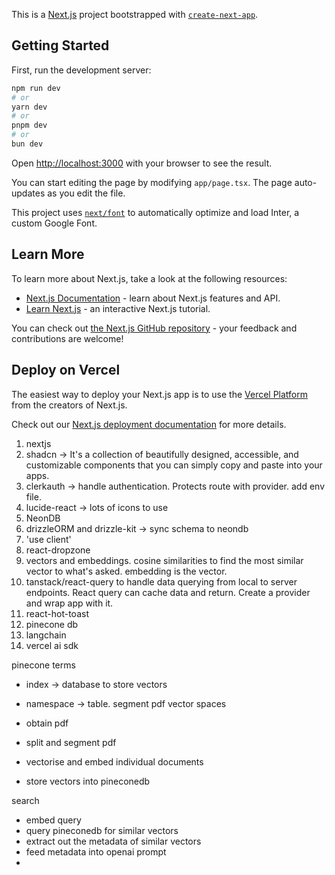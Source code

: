 This is a [Next.js](https://nextjs.org/) project bootstrapped with [`create-next-app`](https://github.com/vercel/next.js/tree/canary/packages/create-next-app).

## Getting Started

First, run the development server:

```bash
npm run dev
# or
yarn dev
# or
pnpm dev
# or
bun dev
```

Open [http://localhost:3000](http://localhost:3000) with your browser to see the result.

You can start editing the page by modifying `app/page.tsx`. The page auto-updates as you edit the file.

This project uses [`next/font`](https://nextjs.org/docs/basic-features/font-optimization) to automatically optimize and load Inter, a custom Google Font.

## Learn More

To learn more about Next.js, take a look at the following resources:

- [Next.js Documentation](https://nextjs.org/docs) - learn about Next.js features and API.
- [Learn Next.js](https://nextjs.org/learn) - an interactive Next.js tutorial.

You can check out [the Next.js GitHub repository](https://github.com/vercel/next.js/) - your feedback and contributions are welcome!

## Deploy on Vercel

The easiest way to deploy your Next.js app is to use the [Vercel Platform](https://vercel.com/new?utm_medium=default-template&filter=next.js&utm_source=create-next-app&utm_campaign=create-next-app-readme) from the creators of Next.js.

Check out our [Next.js deployment documentation](https://nextjs.org/docs/deployment) for more details.

1. nextjs
2. shadcn -> It's a collection of beautifully designed, accessible, and customizable components that you can simply copy and paste into your apps.
3. clerkauth -> handle authentication. Protects route with provider. add env file.
4. lucide-react -> lots of icons to use
5. NeonDB
6. drizzleORM and drizzle-kit -> sync schema to neondb
7. 'use client'
8. react-dropzone
9. vectors and embeddings. cosine similarities to find the most similar vector to what's asked. embedding is the vector.
10. tanstack/react-query to handle data querying from local to server endpoints. React query can cache data and return. Create a provider and wrap app with it.
11. react-hot-toast
12. pinecone db
13. langchain
14. vercel ai sdk

pinecone terms

- index -> database to store vectors
- namespace -> table. segment pdf vector spaces

- obtain pdf
- split and segment pdf
- vectorise and embed individual documents
- store vectors into pineconedb

search

- embed query
- query pineconedb for similar vectors
- extract out the metadata of similar vectors
- feed metadata into openai prompt
-
